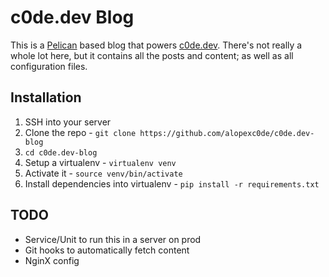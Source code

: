 # c0de.dev Blog


This is a [Pelican](https://getpelican.com) based blog that powers [c0de.dev](https://c0de.dev). 
There's not really a whole lot here, but it contains all the posts and content; as well as all configuration files.


## Installation

1. SSH into your server
1. Clone the repo - `git clone https://github.com/alopexc0de/c0de.dev-blog`
1. `cd c0de.dev-blog`
1. Setup a virtualenv - `virtualenv venv`
1. Activate it - `source venv/bin/activate`
1. Install dependencies into virtualenv - `pip install -r requirements.txt`


## TODO

* Service/Unit to run this in a server on prod
* Git hooks to automatically fetch content 
* NginX config
